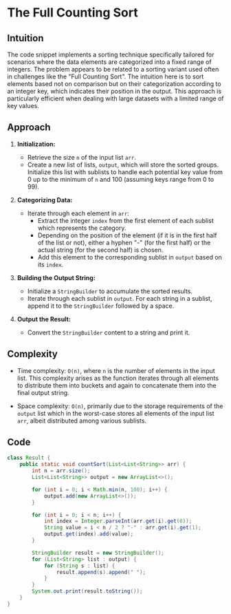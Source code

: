 # The Full Counting Sort

## Intuition

The code snippet implements a sorting technique specifically tailored for scenarios where the data elements are categorized into a fixed range of integers. The problem appears to be related to a sorting variant used often in challenges like the "Full Counting Sort". The intuition here is to sort elements based not on comparison but on their categorization according to an integer key, which indicates their position in the output. This approach is particularly efficient when dealing with large datasets with a limited range of key values.

## Approach

1. **Initialization:**

   - Retrieve the size `n` of the input list `arr`.
   - Create a new list of lists, `output`, which will store the sorted groups. Initialize this list with sublists to handle each potential key value from 0 up to the minimum of `n` and 100 (assuming keys range from 0 to 99).

2. **Categorizing Data:**

   - Iterate through each element in `arr`:
     - Extract the integer `index` from the first element of each sublist which represents the category.
     - Depending on the position of the element (if it is in the first half of the list or not), either a hyphen "-" (for the first half) or the actual string (for the second half) is chosen.
     - Add this element to the corresponding sublist in `output` based on its `index`.

3. **Building the Output String:**

   - Initialize a `StringBuilder` to accumulate the sorted results.
   - Iterate through each sublist in `output`. For each string in a sublist, append it to the `StringBuilder` followed by a space.

4. **Output the Result:**
   - Convert the `StringBuilder` content to a string and print it.

## Complexity

- Time complexity: `O(n)`, where `n` is the number of elements in the input list. This complexity arises as the function iterates through all elements to distribute them into buckets and again to concatenate them into the final output string.

- Space complexity: `O(n)`, primarily due to the storage requirements of the `output` list which in the worst-case stores all elements of the input list `arr`, albeit distributed among various sublists.

## Code

```java
class Result {
    public static void countSort(List<List<String>> arr) {
        int n = arr.size();
        List<List<String>> output = new ArrayList<>();

        for (int i = 0; i < Math.min(n, 100); i++) {
            output.add(new ArrayList<>());
        }

        for (int i = 0; i < n; i++) {
            int index = Integer.parseInt(arr.get(i).get(0));
            String value = i < n / 2 ? "-" : arr.get(i).get(1);
            output.get(index).add(value);
        }

        StringBuilder result = new StringBuilder();
        for (List<String> list : output) {
            for (String s : list) {
                result.append(s).append(" ");
            }
        }
        System.out.print(result.toString());
    }
}
```
